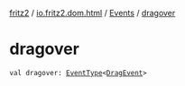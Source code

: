 [fritz2](../../index.md) / [io.fritz2.dom.html](../index.md) / [Events](index.md) / [dragover](./dragover.md)

# dragover

`val dragover: `[`EventType`](../-event-type/index.md)`<`[`DragEvent`](https://kotlinlang.org/api/latest/jvm/stdlib/org.w3c.dom/-drag-event/index.html)`>`